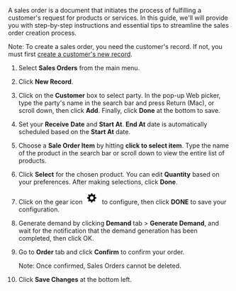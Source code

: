 A sales order is a document that initiates the process of fulfilling a customer's request for products or services. In this guide, we'll will provide you with step-by-step instructions and essential tips to streamline the sales order creation process. 

Note: To create a sales order, you need the customer's record. If not, you must first [create a customer's new record](Create%20a%20Customer's%20New%20Record.md).

1. Select **Sales Orders** from the main menu. 

2. Click **New Record**.

3. Click on the **Customer** box to select party. In the pop-up Web picker, type the party's name in the search bar and press Return (Mac), or scroll down, then click **Add**. Finally, click **Done** at the bottom to save.

4. Set your **Receive** **Date** and **Start At**. **End At** date is automatically scheduled based on the **Start At** date.

5. Choose a **Sale Order Item** by hitting **click to select item**. Type the name of the product in the search bar or scroll down to view the entire list of products.

6. Click **Select** for the chosen product. You can edit **Quantity** based on your preferences. After making selections, click **Done**.

7. Click on the gear icon ![](https://github.com/Fx-Professional-Services/HorizonDocs/blob/main/assets/sales_order_gear_icon.png)  to configure, then click **DONE** to save your configuration. 

8. Generate demand by clicking **Demand** tab > **Generate Demand**, and wait for the notification that the demand generation has been completed, then click OK. 

9. Go to **Order** tab and click **Confirm** to confirm your order. 

	Note:  Once confirmed, Sales Orders cannot be deleted. 

10. Click **Save Changes** at the bottom left.